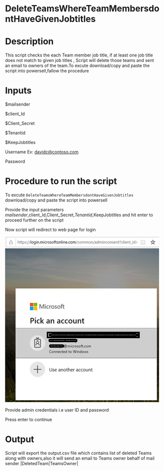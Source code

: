 # DeleteTeamsWhereTeamMembersdontHaveGivenJobtitles

# Description

This script checks the each Team member job title, if at least one job title does not match to given job titles , Script will delete those teams and sent an email to owners of the team.To excute download/copy and paste the script into powersell,fallow the procedure

# Inputs

   $mailsender
   
   $client_Id
   
   $Client_Secret
   
   $Tenantid
   
   $KeepJobtitles

   Username Ex: davidc@contoso.com
        
   Password
        
 # Procedure to run the script
 
   To excute `DeleteTeamsWhereTeamMembersdontHaveGivenJobtitles` download/copy and paste the script into powersell
        
   Provide the input parameters $mailsender,$client_Id,Client_Secret,$Tenantid,$KeepJobtitles and hit enter to proceed further on the script
        
   Now script will redirect to web page for login
        
   ![Signin](https://github.com/Geetha63/MS-Teams-Scripts/blob/master/Images/Siginin.png)
        
   Provide admin credentials i.e user ID and password 
        
   Press enter to continue
        
 # Output
 
 Script will export the output.csv file which contains list of deleted Teams along with owners,also it will send an email to Teams owner behalf of mail sender
 |DeletedTeam|TeamsOwner|
